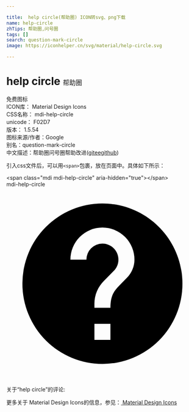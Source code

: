 ```yaml
---

title:  help circle(帮助圈) ICON转svg、png下载
name: help-circle
zhTips: 帮助圈,问号圈
tags: []
search: question-mark-circle
image: https://iconhelper.cn/svg/material/help-circle.svg

---
```


# help circle  <small style="font-size: 60%;font-weight: 100">帮助圈</small>


<div class="detail-page">
<p>
<span><span class="badge-success badge">免费图标</span> </span>
<br/>
<span>
ICON库：
<span class="badge-secondary badge">Material Design Icons</span> 
</span>
<br/>
<span>
CSS名称：
<span class="badge-secondary badge">mdi-help-circle</span> 
</span>
<br/>
<span>
unicode：
<span class="badge-secondary badge">F02D7</span> 
<copy-btn content='F02D7' btn-title=""></copy-btn>
<copy-btn :content='String.fromCodePoint(parseInt("F02D7", 16))' btn-title="复制U"></copy-btn>
</span>
<br/>
<span>
版本：
<span class="badge-secondary badge">1.5.54</span> 
</span>
<br/>
<span>图标来源/作者：<span class="badge-light badge">Google</span></span> 
<br/>
<span>别名：<span class="badge-light badge">question-mark-circle</span></span><br/><span class="zh-detail">中文描述：<span class="badge-primary badge">帮助圈</span><span class="badge-primary badge">问号圈</span><span class="help-link"><span>帮助改进</span>(<a href="https://gitee.com/liuwave/icon-helper/edit/master/json/material/help-circle.json" target="_blank" rel="noopener noreferrer">gitee</a><a href="https://github.com/liuwave/icon-helper/edit/master/json/material/help-circle.json" target="_blank" rel="noopener noreferrer">github</a></span>)</span><br/>
</p>
</div>
<div class="alert alert-dark">
  <i class="mdi mdi-help-circle mdi-48px"></i>
  <i class="mdi mdi-help-circle mdi-36px"></i>
  <i class="mdi mdi-help-circle mdi-24px"></i>
  <i class="mdi mdi-help-circle mdi-18px"></i>
</div>
<div>
  <p>引入css文件后，可以用<code>&lt;span&gt;</code>包裹，放在页面中。具体如下所示：    
  </p>
  <div class="alert alert-primary" style="font-size: 14px">
    &lt;span class="mdi mdi-help-circle" aria-hidden="true"&gt;&lt;/span&gt;
    <copy-btn content='<span class="mdi mdi-help-circle" aria-hidden="true"></span>'></copy-btn>
  </div>
  <div class="alert alert-secondary">
    <i class="mdi mdi-help-circle"
    style="font-size: 24px"
    aria-hidden="true"></i> mdi-help-circle
    <copy-btn content="mdi-help-circle" btn-title="复制图标名称"></copy-btn>
  </div>
</div>
<div id="svg" class="svg-wrap">
<svg xmlns="http://www.w3.org/2000/svg" viewBox="0 0 24 24"><path d="M15.07,11.25L14.17,12.17C13.45,12.89 13,13.5 13,15H11V14.5C11,13.39 11.45,12.39 12.17,11.67L13.41,10.41C13.78,10.05 14,9.55 14,9C14,7.89 13.1,7 12,7A2,2 0 0,0 10,9H8A4,4 0 0,1 12,5A4,4 0 0,1 16,9C16,9.88 15.64,10.67 15.07,11.25M13,19H11V17H13M12,2A10,10 0 0,0 2,12A10,10 0 0,0 12,22A10,10 0 0,0 22,12C22,6.47 17.5,2 12,2Z" /></svg>
</div>
<detail full-name='mdi-help-circle'></detail>
<div>
<p>关于“help circle”的评论:</p>
</div>
<Vssue title="关于“help circle”的评论" ></Vssue>    
<div><p>更多关于 Material Design Icons的信息，参见：<a target="_blank" href="https://iconhelper.cn/material.html"> Material Design Icons</a>
</p></div>
